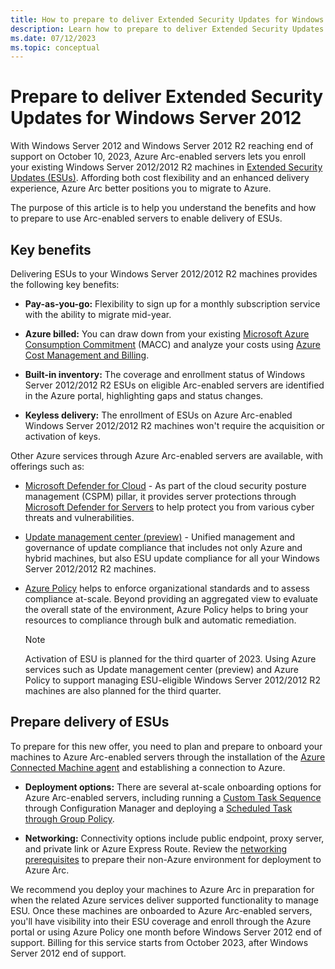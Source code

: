 ```yaml
---
title: How to prepare to deliver Extended Security Updates for Windows Server 2012 through Azure Arc
description: Learn how to prepare to deliver Extended Security Updates for Windows Server 2012 through Azure Arc.
ms.date: 07/12/2023
ms.topic: conceptual
---
```


# Prepare to deliver Extended Security Updates for Windows Server 2012

With Windows Server 2012 and Windows Server 2012 R2 reaching end of support on October 10, 2023, Azure Arc-enabled servers lets you enroll your existing Windows Server 2012/2012 R2 machines in [Extended Security Updates (ESUs)](/windows-server/get-started/extended-security-updates-overview). Affording both cost flexibility and an enhanced delivery experience, Azure Arc better positions you to migrate to Azure.

The purpose of this article is to help you understand the benefits and how to prepare to use Arc-enabled servers to enable delivery of ESUs.

## Key benefits

Delivering ESUs to your Windows Server 2012/2012 R2 machines provides the following key benefits:

- **Pay-as-you-go:** Flexibility to sign up for a monthly subscription service with the ability to migrate mid-year.

- **Azure billed:** You can draw down from your existing [Microsoft Azure Consumption Commitment](/marketplace/azure-consumption-commitment-benefit) (MACC) and analyze your costs using [Azure Cost Management and Billing](../../cost-management-billing/cost-management-billing-overview.md).

- **Built-in inventory:** The coverage and enrollment status of Windows Server 2012/2012 R2 ESUs on eligible Arc-enabled servers are identified in the Azure portal, highlighting gaps and status changes.

- **Keyless delivery:** The enrollment of ESUs on Azure Arc-enabled Windows Server 2012/2012 R2 machines won't require the acquisition or activation of keys.

Other Azure services through Azure Arc-enabled servers are available, with offerings such as:

* [Microsoft Defender for Cloud](../../defender-for-cloud/defender-for-cloud-introduction.md) - As part of the cloud security posture management (CSPM) pillar, it provides server protections through [Microsoft Defender for Servers](../../defender-for-cloud/plan-defender-for-servers.md) to help protect you from various cyber threats and vulnerabilities.
* [Update management center (preview)](../../update-center/overview.md) - Unified management and governance of update compliance that includes not only Azure and hybrid machines, but also ESU update compliance for all your Windows Server 2012/2012 R2 machines.
* [Azure Policy](../../governance/policy/overview.md) helps to enforce organizational standards and to assess compliance at-scale. Beyond providing an aggregated view to evaluate the overall state of the environment, Azure Policy helps to bring your resources to compliance through bulk and automatic remediation.

    >[!NOTE]
    >Activation of ESU is planned for the third quarter of 2023. Using Azure services such as Update management center (preview) and Azure Policy to support managing ESU-eligible Windows Server 2012/2012 R2 machines are also planned for the third quarter.

## Prepare delivery of ESUs

To prepare for this new offer, you need to plan and prepare to onboard your machines to Azure Arc-enabled servers through the installation of the [Azure Connected Machine agent](agent-overview.md) and establishing a connection to Azure.

- **Deployment options:** There are several at-scale onboarding options for Azure Arc-enabled servers, including running a [Custom Task Sequence](onboard-configuration-manager-custom-task.md) through Configuration Manager and deploying a [Scheduled Task through Group Policy](onboard-group-policy-powershell.md).

- **Networking:** Connectivity options include public endpoint, proxy server, and private link or Azure Express Route. Review the [networking prerequisites](network-requirements.md) to prepare their non-Azure environment for deployment to Azure Arc.

We recommend you deploy your machines to Azure Arc in preparation for when the related Azure services deliver supported functionality to manage ESU. Once these machines are onboarded to Azure Arc-enabled servers, you'll have visibility into their ESU coverage and enroll through the Azure portal or using Azure Policy one month before Windows Server 2012 end of support. Billing for this service starts from October 2023, after Windows Server 2012 end of support.

